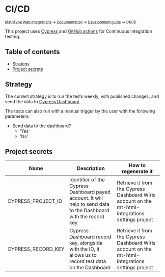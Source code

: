 # CI/CD

<small>[MathType Web Integrations](../../../README.md) → [Documentation](../../README.md) → [Development guide](../README.md) → CI/CD</small>

This project uses [Cypress](https://www.cypress.io/) and [GitHub actions](https://github.com/features/actions) for Continuous Integration testing.

## Table of contents

- [Strategy](#strategy)
- [Project secrets](#project-secrets)

## Strategy

The current strategy is to run the tests weekly, with published changes, and send the data to [Cypress Dashboard][Cypress Dashboard].

The tests can also run with a manual trigger by the user with the following parameters:
* Send data to the dashboard?
    * 'Yes'
    * 'No'

## Project secrets

| Name | Description | How to regenerate it |
|---|---|---|
| CYPRESS_PROJECT_ID | Identifier of the Cypress Dashboard payed account. It will help to send data to the Dashboard with the record key | Retrieve it from the Cypress Dashboard Wiris account on the mt-html-integrations settings project |
| CYPRESS_RECORD_KEY | Cypress Dashboard record key, alongside with the ID, it allows us to record test data on the Dashboard | Retrieve it from the Cypress Dashboard Wiris account on the mt-html-integrations settings project |

[Cypress Dashboard]: (https://cypress.io/dashboard/?utm_adgroup=128583767463&utm_keyword=dashboard%20cypress&utm_source=google&utm_medium=cpc&utm_campaign=15310628554&utm_term=dashboard%20cypress&hsa_acc=8898574980&hsa_cam=15310628554&hsa_grp=128583767463&hsa_ad=562833928061&hsa_src=g&hsa_tgt=kwd-1416168166782&hsa_kw=dashboard%20cypress&hsa_mt=p&hsa_net=adwords&hsa_ver=3&gclid=Cj0KCQiA8ICOBhDmARIsAEGI6o2ahqiXKRiml_LkTytDKvtOT-0mM2T3phdDJB_7K3ufe6tNkINIFoIaApWTEALw_wcB)
